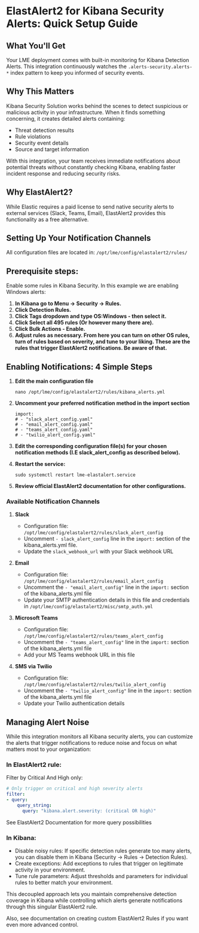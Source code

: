 # ElastAlert2 for Kibana Security Alerts: Quick Setup Guide

## What You'll Get

Your LME deployment comes with built-in monitoring for Kibana Detection Alerts. This integration continuously watches the `.alerts-security.alerts-*` index pattern to keep you informed of security events.

## Why This Matters

Kibana Security Solution works behind the scenes to detect suspicious or malicious activity in your infrastructure. When it finds something concerning, it creates detailed alerts containing:
- Threat detection results
- Rule violations
- Security event details
- Source and target information

With this integration, your team receives immediate notifications about potential threats without constantly checking Kibana, enabling faster incident response and reducing security risks.

## Why ElastAlert2?

While Elastic requires a paid license to send native security alerts to external services (Slack, Teams, Email), ElastAlert2 provides this functionality as a free alternative.

## Setting Up Your Notification Channels

All configuration files are located in: ```/opt/lme/config/elastalert2/rules/```

## Prerequisite steps:

Enable some rules in Kibana Security. In this example we are enabling Windows alerts:

1. **In Kibana go to Menu -> Security -> Rules.**
2. **Click Detection Rules.**
3. **Click Tags dropdown and type OS:Windows - then select it.**
4. **Click Select all 495 rules (Or however many there are).**
5. **Click Bulk Actions - Enable.**
6. **Adjust rules as necessary. From here you can turn on other OS rules, turn of rules based on severity, and tune to your liking. These are the rules that trigger ElastAlert2 notifications. Be aware of that.**

## Enabling Notifications: 4 Simple Steps

1. **Edit the main configuration file**
   ```
   nano /opt/lme/config/elastalert2/rules/kibana_alerts.yml
   ```

2. **Uncomment your preferred notification method in the import section**
   ```
   import:
   # - "slack_alert_config.yaml"
   # - "email_alert_config.yaml"
   # - "teams_alert_config.yaml"
   # - "twilio_alert_config.yaml"
   ```
3. **Edit the corresponding configuration file(s) for your chosen notification methods (I.E slack_alert_config as described below).**

4. **Restart the service:**

   ```
   sudo systemctl restart lme-elastalert.service
   ```
5. **Review official ElastAlert2 documentation for other configurations.**

### Available Notification Channels

1. **Slack**
   - Configuration file: ```/opt/lme/config/elastalert2/rules/slack_alert_config```
   - Uncomment `- slack_alert_config` line in the `import:` section of the kibana_alerts.yml file.
   - Update the `slack_webhook_url` with your Slack webhook URL

2. **Email**
   - Configuration file: ```/opt/lme/config/elastalert2/rules/email_alert_config```
   - Uncomment the `- "email_alert_config"` line in the `import:` section of the kibana_alerts.yml file
   - Update your SMTP authentication details in this file and credentials in ```/opt/lme/config/elastalert2/misc/smtp_auth.yml```

3. **Microsoft Teams**
   - Configuration file: ```/opt/lme/config/elastalert2/rules/teams_alert_config```
   - Uncomment the `- "teams_alert_config"` line in the `import:` section of the kibana_alerts.yml file
   - Add your MS Teams webhook URL in this file

4. **SMS via Twilio**
   - Configuration file: ```/opt/lme/config/elastalert2/rules/twilio_alert_config```
   - Uncomment the `- "twilio_alert_config"` line in the `import:` section of the kibana_alerts.yml file
   - Update your Twilio authentication details

## Managing Alert Noise

While this integration monitors all Kibana security alerts, you can customize the alerts that trigger notifications to reduce noise and focus on what matters most to your organization:

### In ElastAlert2 rule:

Filter by Critical And High only:

```yaml
# Only trigger on critical and high severity alerts
filter:
- query:
    query_string:
      query: "kibana.alert.severity: (critical OR high)"
```
See ElastAlert2 Documentation for more query possibilities

### In Kibana:

- Disable noisy rules: If specific detection rules generate too many alerts, you can disable them in Kibana (Security → Rules → Detection Rules).
- Create exceptions: Add exceptions to rules that trigger on legitimate activity in your environment.
- Tune rule parameters: Adjust thresholds and parameters for individual rules to better match your environment.

This decoupled approach lets you maintain comprehensive detection coverage in Kibana while controlling which alerts generate notifications through this singular ElastAlert2 rule.

Also, see documentation on creating custom ElastAlert2 Rules if you want even more advanced control.